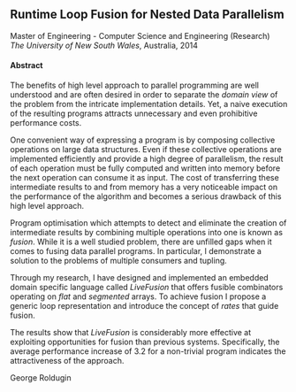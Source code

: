 ## Runtime Loop Fusion for Nested Data Parallelism
Master of Engineering - Computer Science and Engineering (Research)<br>
*The University of New South Wales*, Australia, 2014

#### Abstract
The benefits of high level approach to parallel programming are well understood and are often desired in order to separate the *domain view* of the problem from the intricate implementation details. Yet, a naive execution of the resulting programs attracts unnecessary and even prohibitive performance costs.

One convenient way of expressing a program is by composing collective operations on large data structures. Even if these collective operations are implemented efficiently and provide a high degree of parallelism, the result of each operation must be fully computed and written into memory before the next operation can consume it as input. The cost of transferring these intermediate results to and from memory has a very noticeable impact on the performance of the algorithm and becomes a serious drawback of this high level approach.

Program optimisation which attempts to detect and eliminate the creation of intermediate results by combining multiple operations into one is known as *fusion*. While it is a well studied problem, there are unfilled gaps when it comes to fusing data parallel programs. In particular, I demonstrate a solution to the problems of multiple consumers and tupling.

Through my research, I have designed and implemented an embedded domain specific language called *LiveFusion* that offers fusible combinators operating on *flat* and *segmented* arrays. To achieve fusion I propose a generic loop representation and introduce the concept of *rates* that guide fusion.

The results show that *LiveFusion* is considerably more effective at exploiting opportunities for fusion than previous systems. Specifically, the average performance increase of 3.2 for a non-trivial program indicates the attractiveness of the approach.

George Roldugin
